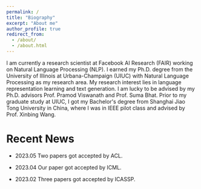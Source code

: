 ```yaml
---
permalink: /
title: "Biography"
excerpt: "About me"
author_profile: true
redirect_from: 
  - /about/
  - /about.html
---
```



I am currently a research scientist at Facebook AI Research (FAIR) working on Natural Language Processing (NLP). I earned my Ph.D. degree from the University of Illinois at Urbana-Champaign (UIUC) with Natural Language Processing as my research area. My research interest lies in language representation learning and text generation. I am lucky to be advised by my Ph.D. advisors Prof. Pramod Viswanath and Prof. Suma Bhat. Prior to my graduate study at UIUC, I got my Bachelor's degree from Shanghai Jiao Tong University in China, where I was in IEEE pilot class and advised by Prof. Xinbing Wang.

Recent News
======

* 2023.05 Two papers got accepted by ACL.

* 2023.04 Our paper got accepted by ICML.

* 2023.02 Three papers got accepted by ICASSP.

<!-- * 2022.04 Our paper got accepted by NAACL.-->

<!-- * 2022.02 Our paper got accepted by ACL.-->

<!-- * 2021.09 Three papers got accepted by NeurIPS 2021.-->

<!-- * 2021.05 One paper got accepted by ACL 2021 MWE Workshop. -->

<!-- * 2021.03 One paper got accepted by IEEE S&P 2021.-->

<!-- * 2021.01 One paper got accepted by EACL 2021.-->

<!-- *  2020.12 Our paper "Abusive Language Detection in Heterogeneous Contexts: Dataset Collection and the Role of Supervised Attention" got accepted by AAAI 2021 (AI for social impact track).-->

<!-- * 2020.10 Our paper "Rich Syntactic and Semantic Information Helps Unsupervised Text Style Transfer" got accepted by INLG 2020.-->

<!-- * 2020.09 Our paper "Enriching Word Embeddings with Temporal and Spatial Information" got accepted by CoNLL 2020.-->

<!-- * 2020.04 I succsessfully defended my Ph.D. at the University of Illinois at Urbana-Champaign.-->

<!-- * 2020.04 Our long paper "Recurrent Chunking Mechanisms for Long-Text Machine Reading Comprehension" got accepted by ACL 2020. -->
